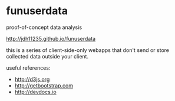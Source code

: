 # funuserdata
proof-of-concept data analysis

<http://jdh11235.github.io/funuserdata>

this is a series of client-side-only webapps that don't send or store collected data outside your client.

useful references:
- <http://d3js.org>
- <http://getbootstrap.com>
- <http://devdocs.io>
